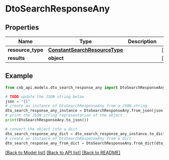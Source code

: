 # DtoSearchResponseAny


## Properties

Name | Type | Description | Notes
------------ | ------------- | ------------- | -------------
**resource_type** | [**ConstantSearchResourceType**](ConstantSearchResourceType.md) |  | [optional] 
**results** | **object** |  | [optional] 

## Example

```python
from cnb_api.models.dto_search_response_any import DtoSearchResponseAny

# TODO update the JSON string below
json = "{}"
# create an instance of DtoSearchResponseAny from a JSON string
dto_search_response_any_instance = DtoSearchResponseAny.from_json(json)
# print the JSON string representation of the object
print(DtoSearchResponseAny.to_json())

# convert the object into a dict
dto_search_response_any_dict = dto_search_response_any_instance.to_dict()
# create an instance of DtoSearchResponseAny from a dict
dto_search_response_any_from_dict = DtoSearchResponseAny.from_dict(dto_search_response_any_dict)
```
[[Back to Model list]](../README.md#documentation-for-models) [[Back to API list]](../README.md#documentation-for-api-endpoints) [[Back to README]](../README.md)


